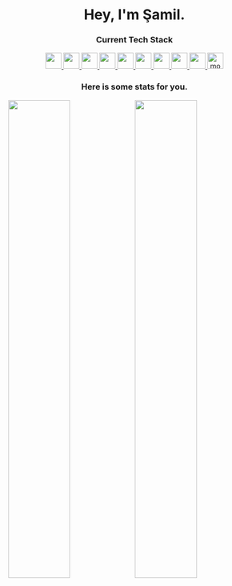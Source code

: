 <h1 align="center">
  <b>Hey, I'm Şamil.</b>
</h1>

<div align="center">

### Current Tech Stack
<a href="https://www.javascript.com/" target="_blank"> <img src="https://img.icons8.com/color/48/000000/javascript.png" height="32px"/> </a> 
<a href="https://www.w3.org/html/" target="_blank"> <img src="https://img.icons8.com/color/48/000000/html-5.png" height="32px"/> </a> 
<a href="https://www.w3schools.com/css/" target="_blank"> <img src="https://img.icons8.com/color/48/000000/css3.png" height="32px"/> </a>
<a href="https://vuejs.org" target="_blank"> <img src="https://img.icons8.com/color/48/000000/vue-js.png" height="32px"/> </a>
<a href="https://reactjs.org/" target="_blank"> <img src="https://upload.wikimedia.org/wikipedia/commons/thumb/4/47/React.svg/1200px-React.svg.png" height="32px"/> </a>
<a href="https://nodejs.org" target="_blank"> <img src="https://nodejs.org/static/images/logo.svg" height="32px"/> </a>
<a href="https://firebase.google.com/" target="_blank"> <img src="https://img.icons8.com/color/48/000000/firebase.png" height="32px"/> </a> 
<a href="https://www.heroku.com/" target="_blank"> <img src="https://cdn-icons-png.flaticon.com/512/873/873120.png" height="32px"/> </a> 
<a href="https://sass-lang.com/" target="_blank"> <img src="https://sass-lang.com/assets/img/logos/logo-b6e1ef6e.svg" height="32px"/> </a> 
<a href="https://www.mongodb.com/" target="_blank"> <img src="https://upload.wikimedia.org/wikipedia/commons/thumb/9/93/MongoDB_Logo.svg/2560px-MongoDB_Logo.svg.png" alt="mongodb" height="32px"/> </a> 
<br/>

### Here is some stats for you.
</div>

<p align="left">
  <img width="49.5%" src="https://github-readme-stats.vercel.app/api?username=ssamilg&show_icons=true&theme=dark&hide_border=true&title_color=2a9d8f&icon_color=2a9d8f" />
  <img width="49.5%" src="https://github-readme-streak-stats.herokuapp.com/?user=ssamilg&theme=dark&hide_border=true&ring=006466&fire=2a9d8f&currStreakLabel=2a9d8f" />
</p>

<!--
<img width="100%" src="https://activity-graph.herokuapp.com/graph?username=ssamilg&custom_title=Samil%27s%20Contribution%20Graph&theme=xcode&bg_color=151515&hide_border=true&line=006466&point=2a9d8f" />
-->

